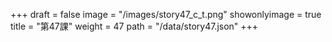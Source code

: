 +++
draft = false 
image = "/images/story47_c_t.png" 
showonlyimage = true 
title = "第47課" 
weight = 47 
path = "/data/story47.json" 
+++
